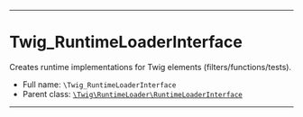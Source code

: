 ***

# Twig_RuntimeLoaderInterface

Creates runtime implementations for Twig elements (filters/functions/tests).

* Full name: `\Twig_RuntimeLoaderInterface`
* Parent class: [`\Twig\RuntimeLoader\RuntimeLoaderInterface`](./Twig/RuntimeLoader/RuntimeLoaderInterface.md)

***

